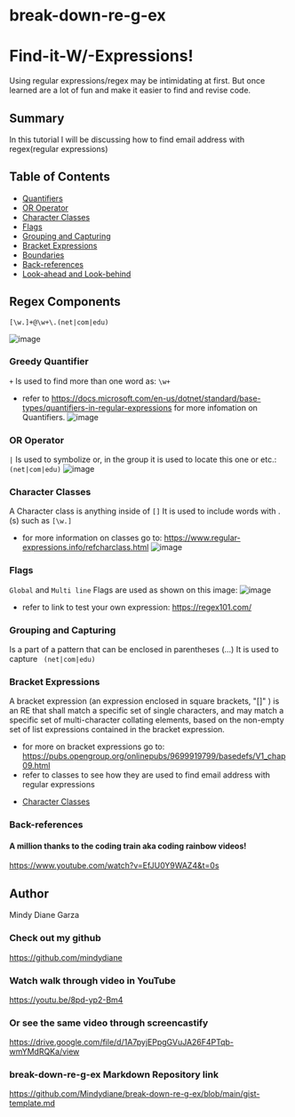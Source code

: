 # break-down-re-g-ex

# Find-it-W/-Expressions!

Using regular expressions/regex may be intimidating at first. But once learned are a lot of fun and make it easier to find and revise code.

## Summary

In this tutorial I will be discussing how to find email address with regex(regular expressions)

## Table of Contents


- [Quantifiers](#quantifiers)
- [OR Operator](#or-operator)
- [Character Classes](#character-classes)
- [Flags](#flags)
- [Grouping and Capturing](#grouping-and-capturing)
- [Bracket Expressions](#bracket-expressions)
- [Boundaries](#boundaries)
- [Back-references](#back-references)
- [Look-ahead and Look-behind](#look-ahead-and-look-behind)

## Regex Components
`[\w.]+@\w+\.(net|com|edu)`

![image](https://user-images.githubusercontent.com/80286982/131268924-700d8379-69f3-4acf-8c9d-b61179d5b298.png)

### Greedy Quantifier
`+` Is used to find more than one word as:
`\w+` 
- refer to https://docs.microsoft.com/en-us/dotnet/standard/base-types/quantifiers-in-regular-expressions for more infomation on Quantifiers.
![image](https://user-images.githubusercontent.com/80286982/131269003-b08dc525-8395-4cda-a389-329a5fa1b36d.png)

### OR Operator
`|` Is used to symbolize or, in the group it is used to locate this one or etc.: `(net|com|edu)` 
![image](https://user-images.githubusercontent.com/80286982/131269080-91127474-4994-4fe5-8b83-30c8810b5fee.png)

### Character Classes 

 A Character class is anything inside of `[]`
 It is used to include words with .(s) such as `[\w.]`
 * for more information on classes go to:
 https://www.regular-expressions.info/refcharclass.html
 ![image](https://user-images.githubusercontent.com/80286982/131269099-b2b0f9d1-7757-4776-8a9e-795b61fcef01.png)

### Flags
`Global` and `Multi line` Flags are used as shown on this image:
![image](https://user-images.githubusercontent.com/80286982/131267473-9ed007d9-3438-4559-aca8-8ea73e431dea.png)
* refer to link to test your own expression: https://regex101.com/

### Grouping and Capturing
Is a part of a pattern that can be enclosed in parentheses (...) It is used to capture ` (net|com|edu)`

### Bracket Expressions

A bracket expression (an expression enclosed in square brackets, "[]" ) is an RE that shall match a specific set of single characters, and may match a specific set of multi-character collating elements, based on the non-empty set of list expressions contained in the bracket expression.
*  for more on bracket expressions go to: 
https://pubs.opengroup.org/onlinepubs/9699919799/basedefs/V1_chap09.html
* refer to classes to see how they are used to find email address with regular expressions
- [Character Classes](#character-classes)

### Back-references
#### A million thanks to the coding train aka coding rainbow videos! 
https://www.youtube.com/watch?v=EfJU0Y9WAZ4&t=0s

## Author
Mindy Diane Garza

### Check out my github
https://github.com/mindydiane

### Watch walk through video in YouTube
https://youtu.be/8pd-yp2-Bm4

### Or see the same video through screencastify
https://drive.google.com/file/d/1A7pyjEPpgGVuJA26F4PTqb-wmYMdRQKa/view

### break-down-re-g-ex Markdown Repository link
https://github.com/Mindydiane/break-down-re-g-ex/blob/main/gist-template.md
